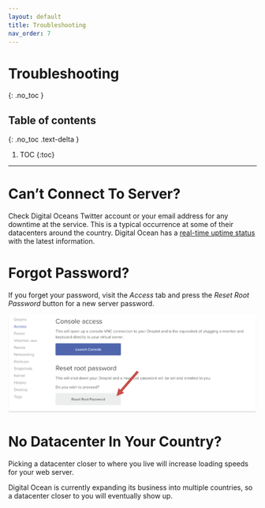 ```yaml
---
layout: default
title: Troubleshooting
nav_order: 7
---
```

# Troubleshooting
{: .no_toc }

## Table of contents
{: .no_toc .text-delta }

1. TOC
{:toc}

---
# Can’t Connect To Server?

Check Digital Oceans Twitter account or your email address for any downtime at the
service. This is a typical occurrence at some of their datacenters around the country.
Digital Ocean has a [real-time uptime status](twitter.com/dostatus) with the latest information. 

# Forgot Password?

If you forget your password, visit the *Access* tab and press the *Reset Root Password*
button for a new server password.

![Reset Password](https://github.com/SammyJLee/Documentation/blob/gh-pages/assets/images/DO-Reset-Password.PNG?raw=true "Reset Password Screen")

# No Datacenter In Your Country?

Picking a datacenter closer to where you live will increase loading speeds for your web
server. 

Digital Ocean is currently expanding its business into multiple countries, so a
datacenter closer to you will eventually show up.
